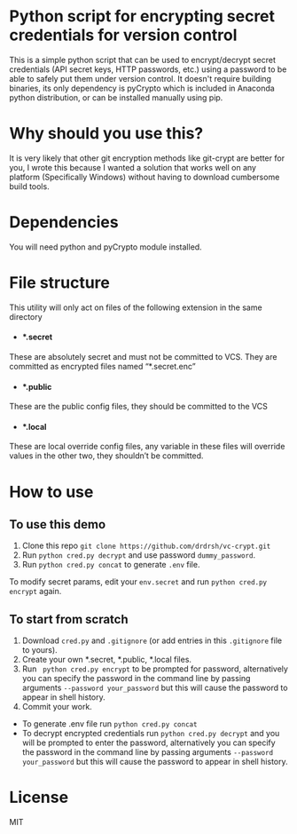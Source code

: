 # Python script for encrypting secret credentials for version control

This is a simple python script that can be used to encrypt/decrypt secret credentials (API secret keys, HTTP passwords, etc.) using a password to be able to safely put them under version control. It doesn't require building binaries, its only dependency is pyCrypto which is included in Anaconda python distribution, or can be installed manually using pip.

# Why should you use this?
It is very likely that other git encryption methods like git-crypt are better for you, I wrote this because I wanted a solution that works well on any platform (Specifically Windows) without having to download cumbersome build tools.

# Dependencies

You will need python and pyCrypto module installed.


# File structure

This utility will only act on files of the following extension in the same directory
- #### *.secret
These are absolutely secret and must not be committed to VCS. They are committed as encrypted files named “*.secret.enc”
- #### *.public
These are the public config files, they should be committed to the VCS
- #### *.local
These are local override config files, any variable in these files will override values in the other two, they shouldn’t be committed.

# How to use

## To use this demo

1. Clone this repo ```git clone https://github.com/drdrsh/vc-crypt.git``` 
2. Run ```python cred.py decrypt``` and use password ```dummy_password```.
3. Run ```python cred.py concat``` to generate ```.env``` file.

To modify secret params, edit your `env.secret` and run ```python cred.py encrypt``` again.

## To start from scratch
1. Download ```cred.py``` and  ```.gitignore``` (or add entries in this ```.gitignore``` file to yours).
3. Create your own *.secret, *.public, *.local files.
4. Run ``` python cred.py encrypt``` to be prompted for password, alternatively you can specify the password in the command line by passing arguments ```--password your_password``` but this will cause the password to appear in shell history.
5. Commit your work.

- To generate .env file run ```python cred.py concat```
- To decrypt  encrypted credentials run ```python cred.py decrypt``` and you will be prompted to enter the password, alternatively you can specify the password in the command line by passing arguments ```--password your_password``` but this will cause the password to appear in shell history.

# License
MIT
